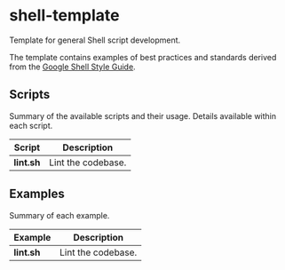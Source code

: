 # shell-template

Template for general Shell script development.

The template contains examples of best practices and standards derived from the [Google Shell Style Guide](https://google.github.io/styleguide/shellguide.html).

## Scripts

Summary of the available scripts and their usage. Details available within each script.

| Script      | Description |
| ----------- | ----------- |
| **lint.sh** | Lint the codebase. |

## Examples

Summary of each example.

| Example      | Description |
| ----------- | ----------- |
| **lint.sh** | Lint the codebase. |